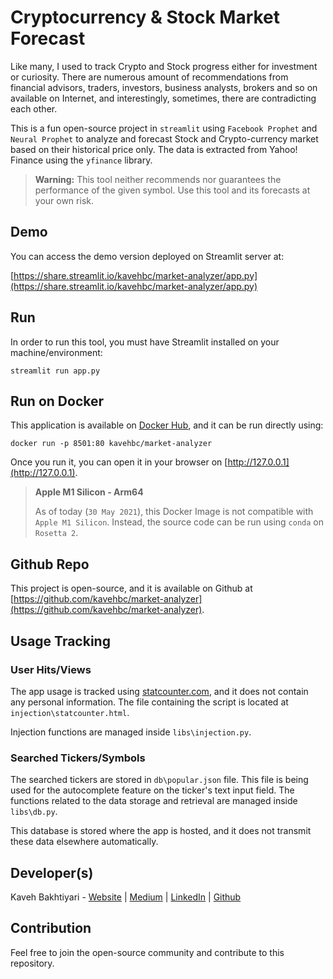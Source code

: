 # Cryptocurrency & Stock Market Forecast

Like many, I used to track Crypto and Stock progress either for investment or curiosity.
There are numerous amount of recommendations from financial advisors, traders, investors, business analysts, brokers
and so on available on Internet, and interestingly, sometimes, there are contradicting each other.

This is a fun open-source project in `streamlit` using `Facebook Prophet` and `Neural Prophet` to analyze and forecast
Stock and Crypto-currency market based on their historical price only.
The data is extracted from Yahoo! Finance using the `yfinance` library.

> **Warning:** This tool neither recommends nor guarantees the performance of the given symbol.
> Use this tool and its forecasts at your own risk.

## Demo
You can access the demo version deployed on Streamlit server at:

[https://share.streamlit.io/kavehbc/market-analyzer/app.py](https://share.streamlit.io/kavehbc/market-analyzer/app.py)

## Run
In order to run this tool, you must have Streamlit installed on your machine/environment:

    streamlit run app.py

## Run on Docker
This application is available on [Docker Hub](https://hub.docker.com/r/kavehbc/market-analyzer), and it can be run directly using:

    docker run -p 8501:80 kavehbc/market-analyzer

Once you run it, you can open it in your browser on [http://127.0.0.1](http://127.0.0.1).

> **Apple M1 Silicon - Arm64**
> 
> As of today (`30 May 2021`), this Docker Image is not compatible with `Apple M1 Silicon`.
> Instead, the source code can be run using `conda` on `Rosetta 2`.

## Github Repo
This project is open-source, and it is available on Github at [https://github.com/kavehbc/market-analyzer](https://github.com/kavehbc/market-analyzer).

## Usage Tracking
### User Hits/Views
The app usage is tracked using [statcounter.com](https://statcounter.com/),
and it does not contain any personal information. The file containing the script is located at
`injection\statcounter.html`.

Injection functions are managed inside `libs\injection.py`.

### Searched Tickers/Symbols
The searched tickers are stored in `db\popular.json` file.
This file is being used for the autocomplete feature on the ticker's text input field.
The functions related to the data storage and retrieval are managed inside `libs\db.py`.

This database is stored where the app is hosted, and it does not transmit these data elsewhere automatically.

## Developer(s)
Kaveh Bakhtiyari - [Website](http://bakhtiyari.com) | [Medium](https://medium.com/@bakhtiyari)
  | [LinkedIn](https://www.linkedin.com/in/bakhtiyari) | [Github](https://github.com/kavehbc)

## Contribution
Feel free to join the open-source community and contribute to this repository.